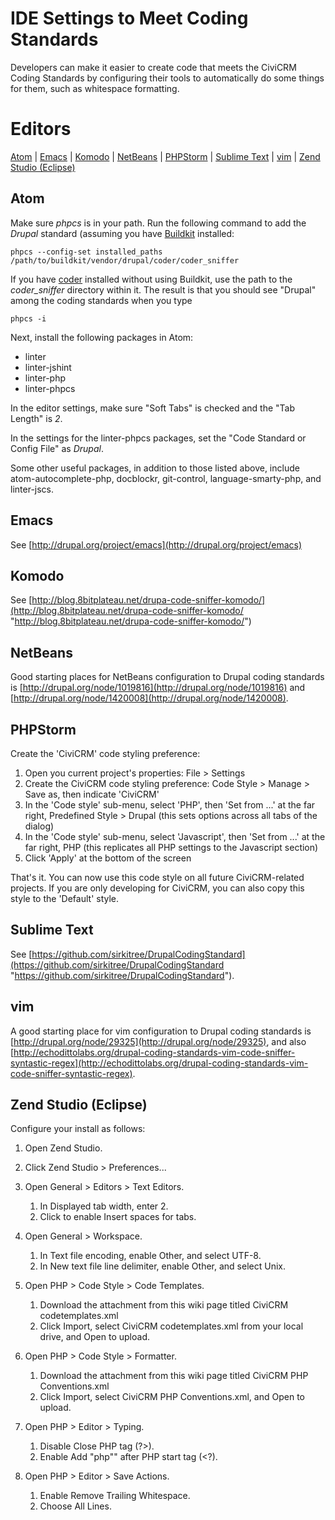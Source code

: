 # IDE Settings to Meet Coding Standards

Developers can make it easier to create code that meets the CiviCRM
Coding Standards by configuring their tools to automatically do some
things for them, such as whitespace formatting.

# Editors

[Atom](#IDESettingstoMeetCodingStandards-Atom) |
[Emacs](#IDESettingstoMeetCodingStandards-Emacs) |
[Komodo](#IDESettingstoMeetCodingStandards-Komodo) |
[NetBeans](#IDESettingstoMeetCodingStandards-NetBeans) |
[PHPStorm](#IDESettingstoMeetCodingStandards-PHPStorm) | [Sublime
Text](#IDESettingstoMeetCodingStandards-SublimeText) |
[vim](#IDESettingstoMeetCodingStandards-vim) | [Zend Studio
(Eclipse)](#IDESettingstoMeetCodingStandards-ZendStudio(Eclipse))

## Atom

Make sure *phpcs* is in your path.  Run the following command to add the
*Drupal* standard (assuming you have
[Buildkit](https://github.com/civicrm/civicrm-buildkit) installed:

    phpcs --config-set installed_paths /path/to/buildkit/vendor/drupal/coder/coder_sniffer

If you have [coder](https://github.com/civicrm/coder) installed without
using Buildkit, use the path to the *coder\_sniffer* directory within
it.  The result is that you should see "Drupal" among the coding
standards when you type

    phpcs -i

Next, install the following packages in Atom:

-   linter
-   linter-jshint
-   linter-php
-   linter-phpcs

In the editor settings, make sure "Soft Tabs" is checked and the "Tab
Length" is *2*.

In the settings for the linter-phpcs packages, set the "Code Standard or
Config File" as *Drupal*.

Some other useful packages, in addition to those listed above, include
atom-autocomplete-php, docblockr, git-control, language-smarty-php, and
linter-jscs.

## Emacs

See [http://drupal.org/project/emacs](http://drupal.org/project/emacs)

## Komodo

See
[http://blog.8bitplateau.net/drupa-code-sniffer-komodo/](http://blog.8bitplateau.net/drupa-code-sniffer-komodo/ "http://blog.8bitplateau.net/drupa-code-sniffer-komodo/")

## NetBeans

Good starting places for NetBeans configuration to Drupal coding
standards is
[http://drupal.org/node/1019816](http://drupal.org/node/1019816) and
[http://drupal.org/node/1420008](http://drupal.org/node/1420008).

## PHPStorm

Create the 'CiviCRM' code styling preference:

1.  Open you current project's properties: File \> Settings
2.  Create the CiviCRM code styling preference: Code Style \> Manage \>
    Save as, then indicate 'CiviCRM'
3.  In the 'Code style' sub-menu, select 'PHP', then 'Set from ...' at
    the far right, Predefined Style \> Drupal (this sets options across
    all tabs of the dialog)
4.  In the 'Code style' sub-menu, select 'Javascript', then 'Set from
    ...' at the far right, PHP (this replicates all PHP settings to the
    Javascript section)
5.  Click 'Apply' at the bottom of the screen

That's it. You can now use this code style on all future CiviCRM-related
projects. If you are only developing for CiviCRM, you can also copy this
style to the 'Default' style.

## Sublime Text

See
[https://github.com/sirkitree/DrupalCodingStandard](https://github.com/sirkitree/DrupalCodingStandard "https://github.com/sirkitree/DrupalCodingStandard").

## vim

A good starting place for vim configuration to Drupal coding standards
is [http://drupal.org/node/29325](http://drupal.org/node/29325), and
also
[http://echodittolabs.org/drupal-coding-standards-vim-code-sniffer-syntastic-regex](http://echodittolabs.org/drupal-coding-standards-vim-code-sniffer-syntastic-regex).

## Zend Studio (Eclipse)

Configure your install as follows:

1.  Open Zend Studio.
2.  Click Zend Studio \> Preferences...
3.  Open General \> Editors \> Text Editors.
    1.  In Displayed tab width, enter 2.
    2.  Click to enable Insert spaces for tabs.

4.  Open General \> Workspace.
    1.  In Text file encoding, enable Other, and select UTF-8.
    2.  In New text file line delimiter, enable Other, and select Unix.

5.  Open PHP \> Code Style \> Code Templates.
    1.  Download the attachment from this wiki page titled CiviCRM
        codetemplates.xml
    2.  Click Import, select CiviCRM codetemplates.xml from your local
        drive, and Open to upload.

6.  Open PHP \> Code Style \> Formatter.
    1.  Download the attachment from this wiki page titled CiviCRM PHP
        Conventions.xml
    2.  Click Import, select CiviCRM PHP Conventions.xml, and Open to
        upload.

7.  Open PHP \> Editor \> Typing.
    1.  Disable Close PHP tag (?\>).
    2.  Enable Add "php"" after PHP start tag (\<?).

8.  Open PHP \> Editor \> Save Actions.
    1.  Enable Remove Trailing Whitespace.
    2.  Choose All Lines.
